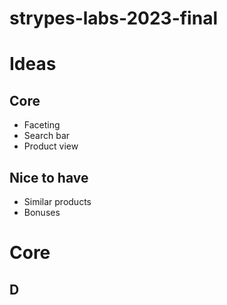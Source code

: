 # strypes-labs-2023-final
# Ideas
## Core
- Faceting
- Search bar
- Product view
## Nice to have
- Similar products
- Bonuses

# Core
## D